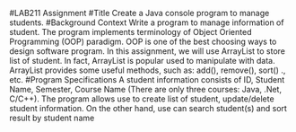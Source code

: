 #LAB211 Assignment
#Title 
    Create a Java console program to manage students.
#Background Context
    Write a program to manage information of student. The program implements terminology of Object Oriented Programming (OOP) paradigm. OOP is one of the best choosing ways to design software program. 
    In this assignment, we will use ArrayList to store list of student. In fact, ArrayList is popular used to manipulate with data. ArrayList provides some useful methods, such as: add(), remove(), sort() ., etc.
#Program Specifications
    A student information consists of ID, Student Name, Semester, Course Name (There are only three courses: Java, .Net, C/C++). The program allows use to create list of student, update/delete student information. On the other hand, use can search student(s) and sort result by student name
